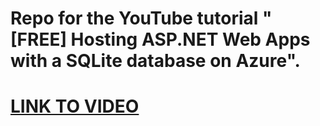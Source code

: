 # Repo for the YouTube tutorial "[FREE] Hosting ASP.NET Web Apps with a SQLite database on Azure".    
  
  
  
# [LINK TO VIDEO](https://youtu.be/HNsBe3Cuu9g)
